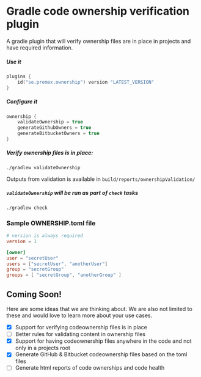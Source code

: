 # Gradle code ownership verification plugin

A gradle plugin that will verify ownership files are in place in projects and have required information.

##### Use it

```kotlin
plugins {
    id("se.premex.ownership") version "LATEST_VERSION"
}
```
##### Configure it

```kotlin
ownership {
    validateOwnership = true
    generateGithubOwners = true
    generateBitbucketOwners = true
}
```

##### Verify ownership files is in place:

```shell script
./gradlew validateOwnership
```
Outputs from validation is available in `build/reports/ownershipValidation/`



##### `validateOwnership` will be run as part of `check` tasks

```shell script
./gradlew check
```

### Sample OWNERSHIP.toml file

```toml
# version is always required 
version = 1

[owner]
user = "secretUser"
users = ["secretUser", "anotherUser"]
group = "secretGroup"
groups = [ "secretGroup", "anotherGroup" ]
```

## Coming Soon!

Here are some ideas that we are thinking about. We are also not limited to these and would love to learn more about your
use cases.

- [x] Support for verifying codeownership files is in place
- [ ] Better rules for validating content in ownership files
- [x] Support for having codeownership files anywhere in the code and not only in a projects root
- [x] Generate GitHub & Bitbucket codeownership files based on the toml files
- [ ] Generate html reports of code ownerships and code health 
